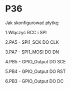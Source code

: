 # P36

Jak skonfigurować płytkę: 

1.Włączyć RCC i SPI

2.PA5 - SPI1_SCK DO CLK

3.PA7 - SPI1_MOSI DO DN

4.PB5 - GPIO_Output DO SCE

5.PB4 - GPIO_Output DO RST

6.PB3 - GPIO_Output DO DC
